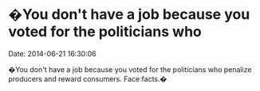 �You don\'t have a job because you voted for the politicians who
================================================================

Date: 2014-06-21 16:30:06

�You don\'t have a job because you voted for the politicians who
penalize producers and reward consumers. Face facts.�
